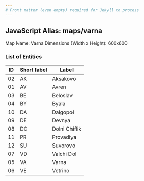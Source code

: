 ```yaml
---
# Front matter (even empty) required for Jekyll to process
---
```


## JavaScript Alias: maps/varna

Map Name: Varna
Dimensions (Width x Height): 600x600





### List of Entities

ID | Short label | Label
---|---|---|
02|AK|Aksakovo
01|AV|Avren
03|BE|Beloslav
04|BY|Byala
10|DA|Dalgopol
09|DE|Devnya
08|DC|Dolni Chiflik
11|PR|Provadiya
12|SU|Suvorovo
07|VD|Valchi Dol
05|VA|Varna
06|VE|Vetrino


